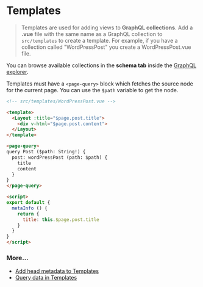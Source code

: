 # Templates

> Templates are used for adding views to **GraphQL collections**. Add a **.vue** file with the same name as a GraphQL collection to `src/templates` to create a template. For example, if you have a collection called "WordPressPost" you create a WordPressPost.vue file.

You can browse available collections in the **schema tab** inside the [GraphQL explorer](/docs/data-query-data).

Templates must have a `<page-query>` block which fetches the source node
for the current page. You can use the `$path` variable to get the node.

```html
<!-- src/templates/WordPressPost.vue -->

<template>
  <Layout :title="$page.post.title">
    <div v-html="$page.post.content">
  </Layout>
</template>

<page-query>
query Post ($path: String!) {
  post: wordPressPost (path: $path) {
    title
    content
  }
}
</page-query>

<script>
export default {
  metaInfo () {
    return {
      title: this.$page.post.title
    }
  }
}
</script>
```

### More...

- [Add head metadata to Templates](/docs/head)
- [Query data in Templates](/docs/data-query-data)
